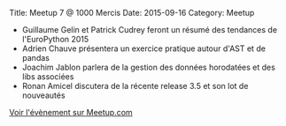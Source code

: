 Title: Meetup 7 @ 1000 Mercis
Date: 2015-09-16
Category: Meetup

- Guillaume Gelin et Patrick Cudrey feront un résumé des tendances de l'EuroPython 2015
- Adrien Chauve présentera un exercice pratique autour d'AST et de pandas
- Joachim Jablon parlera de la gestion des données horodatées et des libs associées
- Ronan Amicel discutera de la récente release 3.5 et son lot de nouveautés

[Voir l'évènement sur Meetup.com](https://www.meetup.com/Paris-py-Python-Django-friends/events/224869349/)
